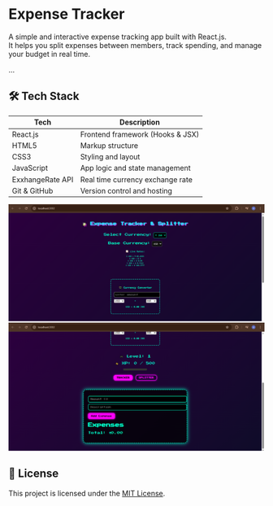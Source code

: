#  Expense Tracker

A simple and interactive expense tracking app built with React.js.  
It helps you split expenses between members, track spending, and manage your budget in real time.

...

## 🛠️ Tech Stack

| Tech      | Description                        |
|-----------|------------------------------------|
| React.js  | Frontend framework (Hooks & JSX)   |
| HTML5     | Markup structure                   |
| CSS3      | Styling and layout                 |
| JavaScript | App logic and state management    |
| ExxhangeRate API | Real time currency exchange rate |
| Git & GitHub | Version control and hosting     |




![alt text](<Screenshot (457).png>) ![alt text](<Screenshot (458).png>)





## 📄 License

This project is licensed under the [MIT License](LICENSE).
